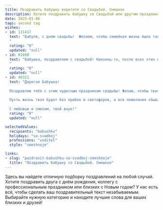 ```yaml
---
title: Поздравить бабушку водителя со Свадьбой. Смешное
description: Хотите поздравить бабушку со Свадьбой или другим праздником? Наш ИИ создаст незабываемое поздравление, а вы обязательно выделитесь среди других.  
date: 2025-01-06
tags: second tag
wishes:
- id: 131417
  text: "Бабуля, с днем свадьбы!  Желаем, чтобы семейная жизнь была такой же плавной, как твоя езда на автобусе,  только без неожиданных торможений и пробок!  Пусть ваш союз будет крепче, чем самая надежная подвеска, а любовь —  вечной, как пробег  \"неубиваемого\" советского \"Москвича\"!
  "
  rating: "0"
  updated: "null"
- id: 81680
  text: "Бабушка, поздравляем с свадьбой! Наконец-то, после всех этих лет за рулем, ты нашла человека, который готов терпеть твои \"газовые\" шутки!  🎉🥂
  "
  rating: "0"
  updated: "null"
- id: 40321
  text: "Дорогая Бабушка!
  
  Поздравляю тебя с этим чудесным праздником свадьбы! Желаю, чтобы твоя жизнь была такой же яркой, как ночные огни на трассе, и такой же гладкой, как свежеприготовленный асфальт! Пусть каждый новый день будет в радужном маршруте, а все повороты судьбы ведут только к счастью и любви!
  
  Пусть жизнь твоя будет без пробок и светофоров, а все пожелания сбываются на полной скорости! А если вдруг встретятся заторы, помни: всегда можно завернуть на сторону и выпить чашечку чая с вкусными пирожками!
  
  С любовью и смехом, твой внук!"
  rating: "0"
  updated: "null"

selectedValues:
  recipients: "babushku"
  holidays: "so-svadboj"
  professions: "voditel"
  style: "smeshnoje"

links:
- slug: "pozdravit-babushku-so-svadboj-smeshnoje"
  title: "Поздравить бабушку со Свадьбой. Смешное"
---
```


Здесь вы найдете отличную подборку поздравлений на любой случай.
Хотите поздравить друга с днём рождения, коллегу с профессиональным праздником или близких с Новым годом? У нас есть всё, чтобы сделать ваш поздравительный текст незабываемым. Выбирайте нужную категорию и находите лучшие слова для ваших близких и друзей!
